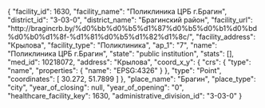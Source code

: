 {
    "facility_id": 1630,
    "facility_name": "Поликлиника ЦРБ г.Брагин",
    "district_id": "3-03-0",
    "district_name": "Брагинский район",
    "facility_url": "http:\/\/bragincrb.by\/%d0%bb%d0%b5%d1%87%d0%b5%d0%b1%d0%bd%d0%b0%d1%8f-%d1%81%d0%b5%d1%82%d1%8c\/",
    "facility_address": "Крылова",
    "facility_type": "Поликлиника",
    "ap_1": "7",
    "name": "Поликлиника ЦРБ г.Брагин",
    "state": "public institution",
    "stats": [],
    "med_id": 10218072,
    "address": "Крылова",
    "coord_x_y": {
        "crs": {
            "type": "name",
            "properties": {
                "name": "EPSG:4326"
            }
        },
        "type": "Point",
        "coordinates": [
            30.272,
            51.7899
        ]
    },
    "place_name": "Брагин",
    "place_type": "city",
    "year_of_closing": null,
    "year_of_opening": "0",
    "healthcare_facility_key": 1630,
    "administrative_division_id": "3-03-0"
}